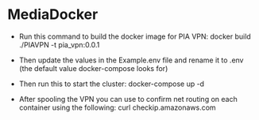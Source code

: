 # MediaDocker

- Run this command to build the docker image for PIA VPN:
docker build ./PIAVPN -t pia_vpn:0.0.1

- Then update the values in the Example.env file and rename it to .env (the default value docker-compose looks for)

- Then run this to start the cluster:
docker-compose up -d

- After spooling the VPN you can use to confirm net routing on each container using the following:
curl checkip.amazonaws.com
